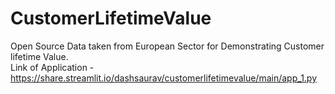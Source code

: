 # CustomerLifetimeValue

Open Source Data taken from European Sector for Demonstrating Customer lifetime Value.
</br>
Link of Application - https://share.streamlit.io/dashsaurav/customerlifetimevalue/main/app_1.py </br>
